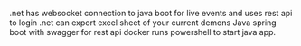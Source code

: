 .net has websocket connection to java boot for live events and uses rest api to login
.net can export excel sheet of your current demons
Java spring boot with swagger for rest api
docker runs powershell to start java app.
